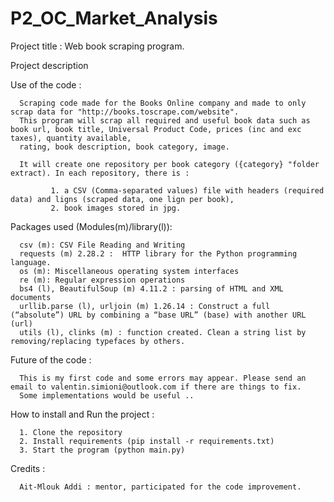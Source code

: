 # P2_OC_Market_Analysis

Project title : 
      Web book scraping program.

Project description
  
  Use of the code : 
  
      Scraping code made for the Books Online company and made to only scrap data for "http://books.toscrape.com/website".
      This program will scrap all required and useful book data such as book url, book title, Universal Product Code, prices (inc and exc taxes), quantity available, 
      rating, book description, book category, image.

      It will create one repository per book category ({category} "folder extract). In each repository, there is :

             1. a CSV (Comma-separated values) file with headers (required data) and ligns (scraped data, one lign per book),
             2. book images stored in jpg.
  
  Packages used (Modules(m)/library(l)): 
      
      csv (m): CSV File Reading and Writing
      requests (m) 2.28.2 :  HTTP library for the Python programming language.
      os (m): Miscellaneous operating system interfaces
      re (m): Regular expression operations
      bs4 (l), BeautifulSoup (m) 4.11.2 : parsing of HTML and XML documents
      urllib.parse (l), urljoin (m) 1.26.14 : Construct a full (“absolute”) URL by combining a “base URL” (base) with another URL (url)
      utils (l), clinks (m) : function created. Clean a string list by removing/replacing typefaces by others. 
  
  Future of the code : 
      
      This is my first code and some errors may appear. Please send an email to valentin.simioni@outlook.com if there are things to fix.
      Some implementations would be useful ..
      
  How to install and Run the project :

      1. Clone the repository
      2. Install requirements (pip install -r requirements.txt)
      3. Start the program (python main.py)

Credits : 

      Ait-Mlouk Addi : mentor, participated for the code improvement.
